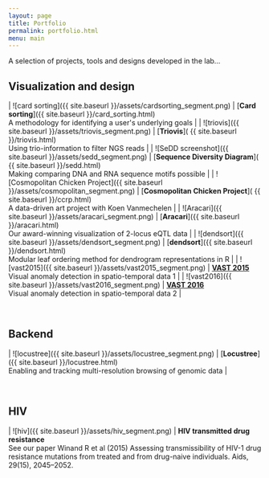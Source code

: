 ```yaml
---
layout: page
title: Portfolio
permalink: portfolio.html
menu: main
---
```

A selection of projects, tools and designs developed in the lab…

## Visualization and design

| <a name="card_sorting"></a> ![card sorting]({{ site.baseurl }}/assets/cardsorting_segment.png) | [**Card sorting**]({{ site.baseurl }}/card_sorting.html)<br/>A methodology for identifying a user's underlying goals |
| <a name="triovis"></a> ![triovis]({{ site.baseurl }}/assets/triovis_segment.png) | [**Triovis**]( {{ site.baseurl }}/triovis.html)<br/>Using trio-information to filter NGS reads |
| <a name="sedd"></a> ![SeDD screenshot]({{ site.baseurl }}/assets/sedd_segment.png) | [**Sequence Diversity Diagram**]( {{ site.baseurl }}/sedd.html)<br/>Making comparing DNA and RNA sequence motifs possible |
| <a name="ccrp"></a> ![Cosmopolitan Chicken Project]({{ site.baseurl }}/assets/cosmopolitan_segment.png) | [**Cosmopolitan Chicken Project**]( {{ site.baseurl }}/ccrp.html)<br/>A data-driven art project with Koen Vanmechelen |
| <a name="aracari"></a> ![Aracari]({{ site.baseurl }}/assets/aracari_segment.png) | [**Aracari**]({{ site.baseurl }}/aracari.html)<br/>Our award-winning visualization of 2-locus eQTL data |
| <a name="dendsort"></a> ![dendsort]({{ site.baseurl }}/assets/dendsort_segment.png) | [**dendsort**]({{ site.baseurl }}/dendsort.html)<br/>Modular leaf ordering method for dendrogram representations in R |
| <a name="vast2015"></a> ![vast2015]({{ site.baseurl }}/assets/vast2015_segment.png) | [**VAST 2015**](http://hcil2.cs.umd.edu/newvarepository/VAST%20Challenge%202015/challenges/Mini-Challenge%201/entries/KULEUVEN/)<br/>Visual anomaly detection in spatio-temporal data 1 |
| <a name="vast2016"></a> ![vast2016]({{ site.baseurl }}/assets/vast2016_segment.png) | [**VAST 2016**](http://homes.esat.kuleuven.be/~dalcaide/VASTchallenge2016/)<br/>Visual anomaly detection in spatio-temporal data 2 |

<br/>

## Backend

| ![locustree]({{ site.baseurl }}/assets/locustree_segment.png) | [**Locustree**]({{ site.baseurl }}/locustree.html)<br/>Enabling and tracking multi-resolution browsing of genomic data |

<br/>

## HIV

| ![hiv]({{ site.baseurl }}/assets/hiv_segment.png) | **HIV transmitted drug resistance**<br/>See our paper Winand R et al (2015) Assessing transmissibility of HIV-1 drug resistance mutations from treated and from drug-naive individuals. Aids, 29(15), 2045–2052.
